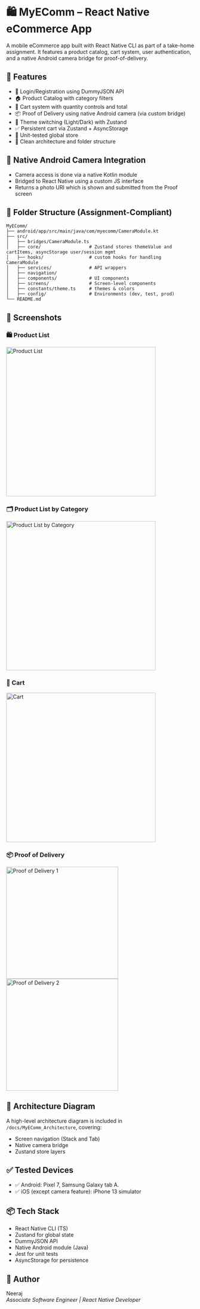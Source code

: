 
# 🛍️ MyEComm – React Native eCommerce App

A mobile eCommerce app built with React Native CLI as part of a take-home assignment. It features a product catalog, cart system, user authentication, and a native Android camera bridge for proof-of-delivery.

## 🚀 Features

- 🔐 Login/Registration using DummyJSON API
- 🏠 Product Catalog with category filters
- 🛒 Cart system with quantity controls and total
- 📦 Proof of Delivery using native Android camera (via custom bridge)
- 🎨 Theme switching (Light/Dark) with Zustand
- ✅ Persistent cart via Zustand + AsyncStorage
- 🧪 Unit-tested global store
- 📁 Clean architecture and folder structure

## 📸 Native Android Camera Integration

- Camera access is done via a native Kotlin module
- Bridged to React Native using a custom JS interface
- Returns a photo URI which is shown and submitted from the Proof screen

## 📂 Folder Structure (Assignment-Compliant)

```
MyEComm/
├── android/app/src/main/java/com/myecomm/CameraModule.kt
├── src/
│   ├── bridges/CameraModule.ts
│   ├── core/                  # Zustand stores themeValue and cartItems, asyncStorage user/session mgmt
│   ├── hooks/                 # custom hooks for handling CameraModule
│   ├── services/              # API wrappers
│   ├── navigation/ 
│   ├── components/            # UI components
│   ├── screens/               # Screen-level components
│   ├── constants/theme.ts     # themes & colors
│   ├── config/                # Environments (dev, test, prod)
└── README.md
```


## 📸 Screenshots

### 🛍️ Product List
<img src="screenshots/image.png" alt="Product List" width="400"/>

### 🗂️ Product List by Category
<img src="screenshots/image-1.png" alt="Product List by Category" width="400"/>

### 🛒 Cart
<img src="screenshots/image-2.png" alt="Cart" width="400"/>

### 📦 Proof of Delivery
<p float="left">
  <img src="screenshots/image-3.png" alt="Proof of Delivery 1" width="300"/>
  <img src="screenshots/image-5.png" alt="Proof of Delivery 2" width="300"/>
</p>


## 📐 Architecture Diagram

A high-level architecture diagram is included in `/docs/MyEComm_Architecture`, covering:

- Screen navigation (Stack and Tab)
- Native camera bridge
- Zustand store layers

## ✅ Tested Devices

- ✅ Android: Pixel 7, Samsung Galaxy tab A.
- ✅ iOS (except camera feature): iPhone 13 simulator

## 📦 Tech Stack

- React Native CLI (TS)
- Zustand for global state
- DummyJSON API
- Native Android module (Java)
- Jest for unit tests
- AsyncStorage for persistence

## 🙋 Author

Neeraj  
_Associate Software Engineer | React Native Developer_
